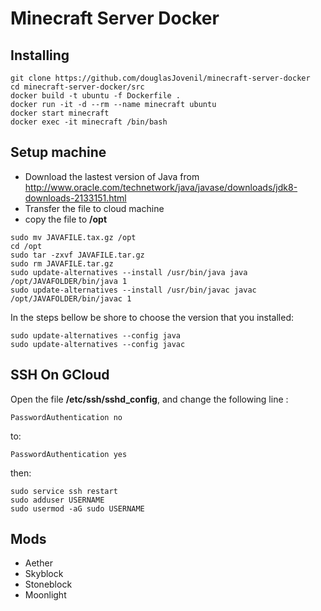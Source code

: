 # Minecraft Server Docker


## Installing
```
git clone https://github.com/douglasJovenil/minecraft-server-docker
cd minecraft-server-docker/src
docker build -t ubuntu -f Dockerfile .
docker run -it -d --rm --name minecraft ubuntu
docker start minecraft
docker exec -it minecraft /bin/bash
```

## Setup machine

- Download the lastest version of Java from http://www.oracle.com/technetwork/java/javase/downloads/jdk8-downloads-2133151.html
- Transfer the file to cloud machine
- copy the file to **/opt**
```
sudo mv JAVAFILE.tax.gz /opt
cd /opt
sudo tar -zxvf JAVAFILE.tar.gz
sudo rm JAVAFILE.tar.gz
sudo update-alternatives --install /usr/bin/java java /opt/JAVAFOLDER/bin/java 1
sudo update-alternatives --install /usr/bin/javac javac /opt/JAVAFOLDER/bin/javac 1
```

In the steps bellow be shore to choose the version that you installed:
```
sudo update-alternatives --config java
sudo update-alternatives --config javac
```

## SSH On GCloud

Open the file **/etc/ssh/sshd_config**, and change the following line :
```
PasswordAuthentication no
```
to:
```
PasswordAuthentication yes
```
then:
```
sudo service ssh restart
sudo adduser USERNAME
sudo usermod -aG sudo USERNAME
```

## Mods
- Aether
- Skyblock
- Stoneblock
- Moonlight